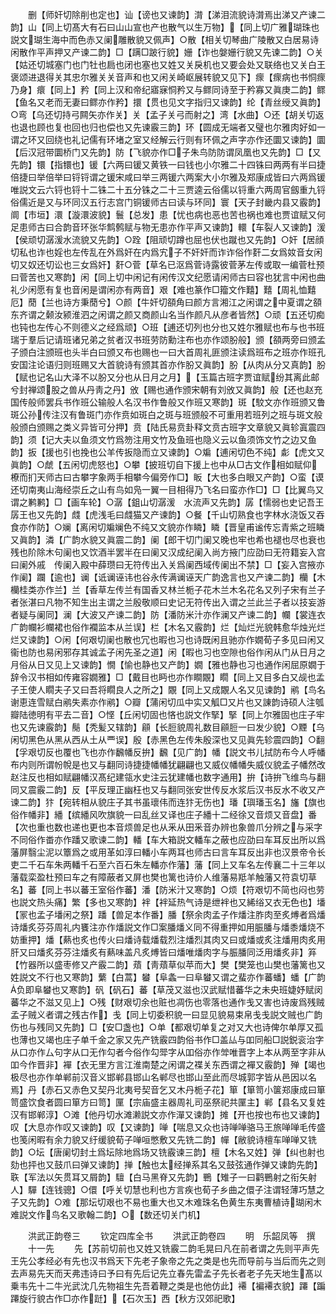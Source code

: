 <!-- { "loadSidebar": true } -->
　　删【师奸切除削也定也】讪【谤也又谏韵】潸【涕泪流貌诗潸焉出涕又产谏二韵】山【同上切髙大有石曰山山宣也产也散气以生万物】【同上切广雅瑚珠也説文瑚生海中而色赤又阑雕散貌又佩声】○散【相关切琴曲广陵散又白居易诗闲散作平声押又产谏二韵】□【蹒□跛行貌】姗【诈也媻姗行貌又先谏二韵】○关【姑还切城塞门也门牡也扃也闭也塞也又姓又关戾机也又要会处又联络也又关白王褒颂进退得关其忠尔雅关关音声和也又闲关崎岖展转貌又见下】瘝【瘝病也书恫瘝乃身】癏【同上】矜【同上汉和帝纪寤寐恫矜又与鳏同诗至于矜寡又眞庚二韵】鳏【鱼名又老而无妻曰鳏亦作矜】擐【贯也见文字指归又谏韵】纶【青丝绶又眞韵】○弯【乌还切持弓闗矢亦作关】关【孟子关弓而射之】湾【水曲】○还【胡关切返也退也顾也复也回也归也偿也又先谏霰三韵】环【圆成无端者又璧也尔雅肉好如一谓之环又回绕也礼记儒有环堵之室又经解云行则有环佩之声字亦作还圜又谏韵】圜【后汉冠带圜桥门又先韵】防【飞貌亦作□子朱鸟防防谓凤凰也又先韵】□【又先韵】镮【指镮也】锾【六两曰锾又黄铁一曰钱也小尔雅二十四铢曰两两有半曰捷倍捷曰举倍举曰锊锊谓之锾宋咸曰举三两锾六两案大小尔雅及郑康成皆曰六两爲锾唯説文云六锊也锊十二铢二十五分铢之二十三贾逵云俗儒以锊重六两周官劔重九锊俗儒近是又与环同汉五行志宫门铜锾师古曰读与环同】寰【天子封畿内县又霰韵】阛【市垣】澴【漩澴波貌】鬟【总发】患【忧也病也恶也苦也祸也难也贾谊赋又何足患师古曰合韵音环张华鹪鹩赋与物无患亦作平声又谏韵】轘【车裂人又谏韵】湲【侯顽切潺湲水流貌又先韵】○跧【阻顽切蹲也屈也伏也蹴也又先韵】○奸【居顔切私也诈也婬也左传乱在外爲奸在内爲宄子不奸奸而诈诈俗作姧二女爲奻音女闲切又奴还切讼也三女爲奸】姧○菅【草名已沤爲菅诗露彼菅茅左传或取一编菅杜预曰菅苦也又寒韵】闲【同上切中闲记有闲传汉文纪愿请闲师古曰容也犹言中闲也曲礼少闲愿有复也音闲是谓闲亦有两音】艰【难也篆作□籀文作囏】囏【周礼恤囏厄】蕑【兰也诗方秉蕑兮】○颜【牛奸切頟角曰颜方言湘江之闲谓之中夏谓之頟东齐谓之颡汝颍淮泗之闲谓之颜又商颜山名当作颜凡从彦者皆然】○顽【五还切痴也钝也左传心不则德义之经爲顽】○班【逋还切列也分也又姓尔雅赋也布与也书班瑞于羣后记请班诸兄弟之贫者汉书班劳防勳注布也亦作颂朌般】颁【頟两旁曰颁孟子颁白注颁班也头半白曰颁又布也赐也一曰大首周礼匪颁注读爲班布之班亦作班孔安国注论语归则班赐又大首貌诗有颁其首亦作朌又眞韵】朌【从肉从分又真韵】朌【赋也记名山大泽不以朌又分也从日月之月】【玉篇古班字贾谊赋纷其离此邮兮封禅颂股之兽从丹靑之丹】攽【赐也通作颁宋朝有刘攽又眞韵】般【还也赵充国传般师罢兵书作班公输般人名汉书作鲁般又作班又寒韵】斑【駮文亦作班颁又鲁斑公孙传注汉有鲁斑门亦作贲如斑白之斑与班颁般不可重用若班列之班与斑文般般颁白颁赐之类义异皆可分押】贲【陆氏易贲卦释文贲古班字文章貌又眞轸寘震四韵】须【记大夫以鱼须文竹爲笏注用文竹及鱼班也隐义云以鱼须饰文竹之边又鱼韵】扳【援也引也挽也公羊传扳隐而立又谏韵】○斒【逋闲切色不纯】虨【虎文又眞韵】○虤【五闲切虎怒也】○攀【披班切自下援上也中从□古文作相如赋仰橑而扪天师古曰古攀字象两手相攀今偏旁作□】眅【大也多白眼又产韵】○蛮【谟还切南夷山海经崇丘之山有鸟如凫一翼一目相得乃飞名曰蛮亦作□】□【比翼鸟又谓之鹣鹣】□【画车轮】○潺【鉏山切潺湲　水流声又先韵】孱【懦弱也史记吾王孱王也又先韵】虥【虎浅毛曰虥猫又产谏韵】○餐【千山切熟食也字林水浇饭又吞食亦作防】○斓【离闲切斒斓色不纯又文貌亦作瞵】瞵【晋皇甫谧传忘青紫之班瞵又眞韵】潾【广韵水貌又眞震二韵】阑【郎干切门阑又晚也牢也希也褪也尽也衰也残也阶除木句阑也又饮酒半罢半在曰阑又汉成纪阑入尚方掖门应劭曰无符籍妄入宫曰阑外戚　传阑入殿中薛瓒曰无符传出入关爲阑西域传阑出不禁】□【妄入宫掖亦作阑】躝【逾也】谰【诋谰诬讳也谷永传满谰诬天广韵逸言也又产谏二韵】欗【木欗桂类亦作兰】兰【香草左传兰有国香又林兰栀子花木兰木名花名又列子宋有兰子者张湛曰凡物不知生出主谓之兰殷敬顺曰史记无符传出入谓之兰此兰子者以技妄游者疑与阑同】澜【大波又产谏二韵】防【潘防米汁亦作澜又产谏二韵】幱【裳连衣广韵幱衫幱裙也俗作襴监本从兰误】栏【木名又霰韵】烂【灿烂光貌韩愈华烛光烂烂又谏韵】○闲【何艰切阑也散也冗也暇也习也诗既闲且驰亦作嫺荀子多见曰闲又衞也防也易闲邪存其诚孟子闲先圣之道】闲【暇也习也空隙也俗作闲从门从日月之月俗从日又见上又谏韵】憪【愉也静也又产韵】嫺【雅也静也习也通作闲屈原嫺于辞令汉书相如传雍容嫺雅】□【戴目也眄也亦作瞷覵】瞯【同上又目多白又觇也孟子王使人瞯夫子又曰吾将瞯良人之所之】覵【同上又成覵人名又见谏韵】鹇【鸟名谢恵连雪赋白鹇失素亦作鹇】○瓣【蒲闲切瓜中实又觚□又片也又諌韵诗硕人注瓠瓣陆徳明有平去二音】○悭【丘闲切固也悋也説文作掔】掔【同上尔雅固也庄子牢也又先谏霰韵】鬜【秃髪又辖韵】顅【长脰貌周礼数目顅脰一曰发少貌】○黫【乌闲切黑色从黑从西从土从覀误】殷【赤黑色左传朱殷深也又见眞先轸震四韵】○翻【孚艰切反也覆也飞也亦作飜幡反拚】飜【见广韵】幡【説文书儿拭防布今人呼幡布内则所谓帉帨是也又与翻同诗捷捷幡幡犹翩翩也又威仪幡幡失威仪貌孟子幡然改赵注反也相如赋翩幡汉髙纪建瓴水史注云犹建幡也数字通用】拚【诗拚飞维鸟与翻同又震霰二韵】反【平反理正幽枉也又与翻同张安世传反水浆后汉书反水不收又产谏二韵】犿【宛转相从貌庄子其书虽瓌伟而连犿无伤也】璠【璵璠玉名】旛【旗也俗作幡非】繙【缤繙风吹旗貌一曰乱丝又译也庄子繙十二经徐又音烦又音盘】番【次也重也数也递也更也本音烦兽足也从釆从田釆音办辨也象兽爪分辨之与采字不同俗作畨亦作蹯又歌谏二韵】轓【车大箱説文轓车之蔽也应劭曰车耳反出所以爲藩屏翳尘泥以簟爲之或用革如淳曰轓小车两耳也师古曰言车耳反出非也汉景帝令长吏二千石车朱两轓千石至六百石朱左轓亦作藩】藩【同上又车名左传襄二十三年以藩载栾盈杜预曰车之有障蔽者又屏也樊也篱也诗价人维藩易羝羊触藩又符袁切草名】蕃【同上书以蕃王室俗作蕃】潘【防米汁又寒韵】○烦【符艰切不简也闷也劳也説文热头痛】繁【多也又寒韵】袢【袢延热气诗是绁袢也又絺绤又衣无色也】墦【冡也孟子墦闲之祭】蹯【兽足本作番】膰【祭余肉孟子作燔注胙肉至炙煿者爲燔诗燔炙芬芬周礼内饔注亦作燔説文作□案膰燔义同不得重押如用脤膰与燔黍燔烧不妨重押】燔【爇也炙也传火曰燔诗载燔载烈注燔烈其肉又曰或燔或炙注燔用肉炙用肝又曰燔炙芬芬注燔炙有爇味盖凡炙煿皆曰燔唯燔肉字与脤膰同泛用燔炙非】笲【竹器所以盛枣修又产霰二韵】薠【靑薠草似苹而大】樊【樊笼也山樊也藩篱也又姓説文不行也又寒韵】蘩【白蒿】蠜【阜螽一曰阜蠜又谓之蜚亦作蕃蟠】蟠【广韵负即阜蠜也又寒韵】矾【矾石】蕃【草茂又滋也汉武赋惜蕃华之未央班婕妤赋闵蕃华之不滋又见上】○残【财艰切余也赃也凋伤也零落也通作戋又害也诗废爲残贼孟子贼义者谓之残古作】戋【同上切委积貌一曰显见貌易束帛戋戋説文贼也广韵伤也与残同又先韵】□【安□盏也】○单【都艰切单复之对又大也诗俾尔单厚又孤也薄也又竭也庄子单千金之家又先产铣霰四韵俗书作□盖厸与吅同船□説鋭衮治字从口亦作厶句字从口无作勾者今俗作勾斝字从吅俗亦作斚唯晋字上本从两至字非从吅今作晋非】襌【衣无里方言江淮南楚之闲谓之褋关东西谓之襌又霰韵】殚【竭也极尽也亦作单郸前汉音义邯郸县邯山名郸尽也邯山至此而尽城郭字皆从邑因以名焉】丹【赤石又赤色又契丹北夷号契音乞又木丹栀子花】箪【箪笥小箧郑康成曰箪笥盛饮食者圆曰箪方曰笥】匰【宗庙盛主器周礼司巫祭祀共匰主】郸【县名又复姓汉有邯郸淳】○滩【他丹切水滩濑説文亦作潬又谏韵】摊【开也按也布也又谏韵】叹【大息亦作叹又谏韵】叹【又谏韵】啴【喘息又众也诗啴啴骆马王旅啴啴毛传盛也笺闲暇有余力貌又纡缓貌荀子啴咺憋敷又先铣二韵】幝【敝貌诗檀车啴啴又铣韵】○坛【唐阑切封土爲坛除地爲场又铣霰谏三韵】檀【木名又姓】弹【纠也射也劾也抨也又鼓爪曰弹又谏韵】掸【触也太经掸系其名又鼓弦通作弹又谏韵先韵】聅【军法以矢贯耳又屑韵】驙【白马黑脊又先韵】鷤【雉子一曰鹳鷤射之衔矢射人】驒【连钱骢】○儇【呼关切慧也利也方言疾也荀子乡曲之儇子注谓轻薄巧慧之子又先韵】○难【那坛切艰也不易也重大也又木难珠名色黄生东夷曹植诗瑚闲木难説文作鸟名又歌翰二韵】○【数还切关门机】









　　洪武正韵卷三
　　钦定四库全书
　　洪武正韵卷四
　　明　乐韶凤等　撰
　　十一先
　　先【苏前切前也又姓又铣霰二韵毛晃曰凡在前者谓之先则平声先王先公孝经必有先也汉书爲天下先老子象帝之先之类是也先而导前与当后而先之则去声易先天而天弗违诗曰予曰有先后记先立春先雷孟子先长者老子先天地生髙以乗韦先十二牛光武沈几先物祖生先吾着鞭之类是也他仿此】褼【褊褼衣貌】蹮【蹁蹮旋行貌古作□亦作跹】【石次玉】西【秋方汉郊祀歌】
